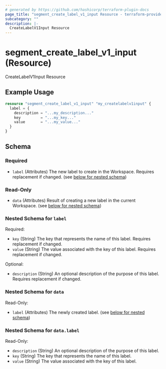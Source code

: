 ```yaml
---
# generated by https://github.com/hashicorp/terraform-plugin-docs
page_title: "segment_create_label_v1_input Resource - terraform-provider-segment"
subcategory: ""
description: |-
  CreateLabelV1Input Resource
---
```


# segment_create_label_v1_input (Resource)

CreateLabelV1Input Resource

## Example Usage

```terraform
resource "segment_create_label_v1_input" "my_createlabelv1input" {
  label = {
    description = "...my_description..."
    key         = "...my_key..."
    value       = "...my_value..."
  }
}
```

<!-- schema generated by tfplugindocs -->
## Schema

### Required

- `label` (Attributes) The new label to create in the Workspace. Requires replacement if changed. (see [below for nested schema](#nestedatt--label))

### Read-Only

- `data` (Attributes) Result of creating a new label in the current Workspace. (see [below for nested schema](#nestedatt--data))

<a id="nestedatt--label"></a>
### Nested Schema for `label`

Required:

- `key` (String) The key that represents the name of this label. Requires replacement if changed.
- `value` (String) The value associated with the key of this label. Requires replacement if changed.

Optional:

- `description` (String) An optional description of the purpose of this label. Requires replacement if changed.


<a id="nestedatt--data"></a>
### Nested Schema for `data`

Read-Only:

- `label` (Attributes) The newly created label. (see [below for nested schema](#nestedatt--data--label))

<a id="nestedatt--data--label"></a>
### Nested Schema for `data.label`

Read-Only:

- `description` (String) An optional description of the purpose of this label.
- `key` (String) The key that represents the name of this label.
- `value` (String) The value associated with the key of this label.


